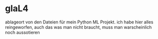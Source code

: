 # glaL4
ablageort von den Dateien für mein Python ML Projekt.
ich habe hier alles reingeworfen, auch das was man nicht braucht, muss man warscheinlich noch aussotieren